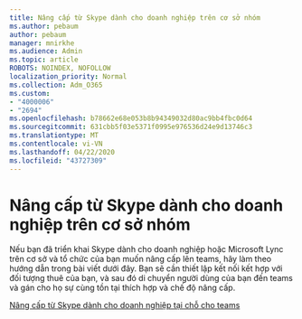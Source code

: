 ```yaml
---
title: Nâng cấp từ Skype dành cho doanh nghiệp trên cơ sở nhóm
ms.author: pebaum
author: pebaum
manager: mnirkhe
ms.audience: Admin
ms.topic: article
ROBOTS: NOINDEX, NOFOLLOW
localization_priority: Normal
ms.collection: Adm_O365
ms.custom:
- "4000006"
- "2694"
ms.openlocfilehash: b78662e68e053b8b94349032d80ac9bb4fbc0d64
ms.sourcegitcommit: 631cbb5f03e5371f0995e976536d24e9d13746c3
ms.translationtype: MT
ms.contentlocale: vi-VN
ms.lasthandoff: 04/22/2020
ms.locfileid: "43727309"
---
```

# <a name="upgrade-from-skype-for-business-on-premises-to-teams"></a>Nâng cấp từ Skype dành cho doanh nghiệp trên cơ sở nhóm

Nếu bạn đã triển khai Skype dành cho doanh nghiệp hoặc Microsoft Lync trên cơ sở và tổ chức của bạn muốn nâng cấp lên teams, hãy làm theo hướng dẫn trong bài viết dưới đây. Bạn sẽ cần thiết lập kết nối kết hợp với đối tượng thuê của bạn, và sau đó di chuyển người dùng của bạn đến teams và gán cho họ sự cùng tồn tại thích hợp và chế độ nâng cấp. 

[Nâng cấp từ Skype dành cho doanh nghiệp tại chỗ cho teams](https://docs.microsoft.com/MicrosoftTeams/upgrade-to-teams-execute-skypeforbusinesshybridonprem)


